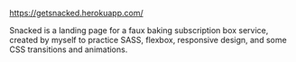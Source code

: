 https://getsnacked.herokuapp.com/

Snacked is a landing page for a faux baking subscription box service, created by myself to practice SASS, flexbox, responsive design, 
and some CSS transitions and animations.
